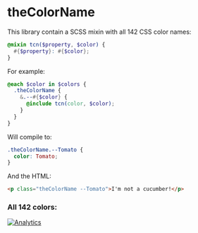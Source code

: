 # theColorName

This library contain a SCSS mixin with all 142 CSS color names:

```scss
@mixin tcn($property, $color) {
  #{$property}: #{$color};
}
```
For example:
```scss
@each $color in $colors {
  .theColorName {
    &.--#{$color} {
      @include tcn(color, $color);
    }
  }
}
```
Will compile to:
```css
.theColorName.--Tomato {
  color: Tomato;
}
```
And the HTML:
```html
<p class="theColorName --Tomato">I'm not a cucumber!</p>
```

### All 142 colors:
[![Analytics](https://ga-beacon.appspot.com/UA-92303047-1/theColorName.scss/readme?pixel)](https://github.com/igrigorik/ga-beacon)
